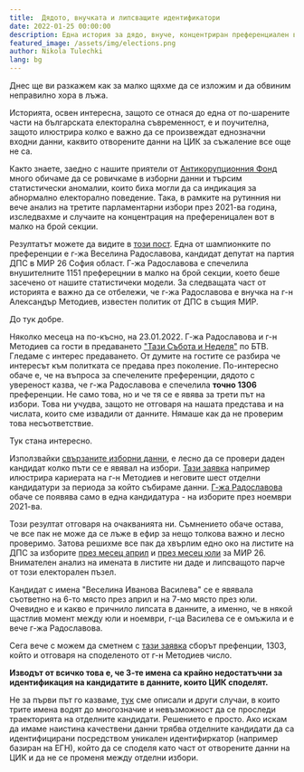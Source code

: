 ```yaml
---
title:  Дядото, внучката и липсващите идентификатори 
date: 2022-01-25 00:00:00
description: Една история за дядо, внуче, концентриран преференциален вот, липсващи идентификатори и сватба.     
featured_image: /assets/img/elections.png
author: Nikola Tulechki 
lang: bg
---
```


Днес ще ви разкажем как за малко щяхме да се изложим и да обвиним неправилно хора в лъжа. 
 
Историята, освен интересна, защото се отнася до една от по-шарените части на българската електорална съвременност, 
е и поучителна, защото илюстрира колко е важно да се произвеждат еднозначни входни данни, 
каквито отворените данни на ЦИК за съжаление все още не са.  

Както знаете, заедно с нашите приятели от [Антикорупционния Фонд](https://acf.bg/bg/) много обичаме да се ровичкаме в изборни данни и
търсим статистически аномалии, които биха могли да са индикация за абнормално електорално поведение. 
Така, в рамките на рутинния ни вече анализ на третите парламентарни избори през 2021-ва година, 
изследвахме и случаите на концентрация на преференицален вот в малко на брой секции. 

Резултатът можете да видите в [този пост](https://acf.bg/bg/shampioni-po-preferentsii/).
Една от шампионките по преференции е г-жа Веселина Радославова, кандидат депутат на партия ДПС в МИР 26 София област.
Г-жа Радославова е спечелила внушителните 1151 преферецнии в малко на брой секции, което беше засечено от нашите статистичеки модели. 
За следващата част от историята е важно да се отбележи, че г-жа Радославова е внучка на г-н Александър Методиев, известен политик от ДПС в същия МИР. 

До тук добре. 

Няколко месеца на по-късно, на 23.01.2022. Г-жа Радославова и г-н Методиев са гости в предаването
["Тази Събота и Неделя"](https://btvnovinite.bg/predavania/tazi-sabota-i-nedelia/aleksandar-metodiev-bat-sali-i-negovata-vnuchka-veselina.html)
по БТВ. 
Гледаме с интерес предаването.
От думите на гостите се разбира че интересът към политката се предава през поколение. 
По-интересно обаче е, че на въпроса за спечелените преференции, дядото с увереност казва, че г-жа Радославова е спечелила **точно 1306** преференции. 
Не само това, но и че тя се е явява за трети път на избори. Това ни учудва, защото не отговаря на нашата представа и на числата, които сме извадили от данните. 
Нямаше как да не проверим това несъответствие. 

Тук стана интересно.

Използвайки [свързаните изборни данни](https://www.ontotext.com/blog/5-star-linked-open-elections-data/),
е лесно да се провери даден кандидат колко пъти се е явявал на избори.
[Тази заявка](https://elections.ontotext.com/sparql?name=&infer=true&sameAs=true&query=PREFIX%20my:%20%3Chttps:%2F%2Felections.ontotext.com%2Fresource%2Fentity%2F%3E%0APREFIX%20rdfs:%20%3Chttp:%2F%2Fwww.w3.org%2F2000%2F01%2Frdf-schema%23%3E%0APREFIX%20myd:%20%3Chttps:%2F%2Felections.ontotext.com%2Fresource%2Fprop%2Fdirect%2F%3E%0Aselect%20%3Fcandidate_uri%20%3Fcandidate_name%20%3Felection_label%20%3Felection_date%20%3Fcandidate_list_number%20%3Fparty_label%20%3Fparty_number%20where%20%7B%20%0A%09%3Fcandidate_uri%20a%20my:Candidate%20;%20rdfs:label%20%3Fcandidate_name%20;%20myd:candidacy%20%3Fel%20;%20myd:represents%20%3Fparty%20.%0A%20%20%20%20%3Fparty%20rdfs:label%20%3Fparty_label%20;%20myd:number%20%3Fparty_number.%20%0A%20%20%20%20optional%7B%3Fel%20rdfs:label%20%3Felection_label%20;%20myd:date%20%3Felection_date%7D%0A%20%20%20%20optional%7B%3Fcandidate_uri%20myd:number%20%3Fcandidate_list_number%7D%0A%20%20%20%20filter(contains(lcase(%3Fcandidate_name),%22%D0%B0%D0%BB%D0%B5%D0%BA%D1%81%D0%B0%D0%BD%D0%B4%D1%8A%D1%80%20%D1%85%D1%80%D0%B8%D1%81%D1%82%D0%BE%D0%B2%20%D0%BC%D0%B5%D1%82%D0%BE%D0%B4%D0%B8%D0%B5%D0%B2%22))%0A%7D%20order%20by%20desc(%3Felection_date)&execute)
например илюстрира кариерата на г-н Методиев и неговите шест отделни кандидатури за периода за който събираме данни. 
[Г-жа Радославова](https://elections.ontotext.com/sparql?name=&infer=true&sameAs=true&query=PREFIX%20my:%20%3Chttps:%2F%2Felections.ontotext.com%2Fresource%2Fentity%2F%3E%0APREFIX%20rdfs:%20%3Chttp:%2F%2Fwww.w3.org%2F2000%2F01%2Frdf-schema%23%3E%0APREFIX%20myd:%20%3Chttps:%2F%2Felections.ontotext.com%2Fresource%2Fprop%2Fdirect%2F%3E%0Aselect%20%3Fcandidate_uri%20%3Fcandidate_name%20%3Felection_label%20%3Felection_date%20%3Fcandidate_list_number%20%3Fparty_label%20%3Fparty_number%20where%20%7B%20%0A%09%3Fcandidate_uri%20a%20my:Candidate%20;%20rdfs:label%20%3Fcandidate_name%20;%20myd:candidacy%20%3Fel%20;%20myd:represents%20%3Fparty%20.%0A%20%20%20%20%3Fparty%20rdfs:label%20%3Fparty_label%20;%20myd:number%20%3Fparty_number.%20%0A%20%20%20%20optional%7B%3Fel%20rdfs:label%20%3Felection_label%20;%20myd:date%20%3Felection_date%7D%0A%20%20%20%20optional%7B%3Fcandidate_uri%20myd:number%20%3Fcandidate_list_number%7D%0A%20%20%20%20filter(contains(lcase(%3Fcandidate_name),%22%D0%B2%D0%B5%D1%81%D0%B5%D0%BB%D0%B8%D0%BD%D0%B0%20%D0%B8%D0%B2%D0%B0%D0%BD%D0%BE%D0%B2%D0%B0%20%D1%80%D0%B0%D0%B4%D0%BE%D1%81%D0%BB%D0%B0%D0%B2%D0%BE%D0%B2%D0%B0%22))%0A%7D%20order%20by%20desc(%3Felection_date)&execute)
обаче се появява само в една кандидатура - на изборите през ноември 2021-ва.

Този резултат отговаря на очакванията ни. Съмнението обаче остава, че все пак не може да се лъже в ефир за нещо толкова важно и лесно проверимо. 
Затова решихме все пак да хвърлим едно око на листите на ДПС за изборите 
[през месец април](https://elections.ontotext.com/sparql?name=%D0%9B%D0%B8%D1%81%D1%82%D0%B0%D1%82%D0%B0%20%D0%BD%D0%B0%20%D0%B4%D0%B0%D0%B4%D0%B5%D0%BD%D0%B0%20%D0%BF%D0%B0%D1%80%D1%82%D0%B8%D1%8F%20%D0%B7%D0%B0%20%D0%B4%D0%B0%D0%B4%D0%B5%D0%BD%20%D0%B8%D0%B7%D0%B1%D0%BE%D1%80&infer=true&sameAs=true&query=BASE%20%20%3Chttps%3A%2F%2Felections.ontotext.com%2Fresource%2F%3E%0APREFIX%20my%3A%20%3Chttps%3A%2F%2Felections.ontotext.com%2Fresource%2Fentity%2F%3E%0APREFIX%20rdfs%3A%20%3Chttp%3A%2F%2Fwww.w3.org%2F2000%2F01%2Frdf-schema%23%3E%0APREFIX%20wd%3A%20%3Chttp%3A%2F%2Fwww.wikidata.org%2Fentity%2F%3E%0APREFIX%20myd%3A%20%3Chttps%3A%2F%2Felections.ontotext.com%2Fresource%2Fprop%2Fdirect%2F%3E%0APREFIX%20election%3A%20%3Chttps%3A%2F%2Felections.ontotext.com%2Fresource%2Felection%2F%3E%0Aselect%20%3Fcandidate%20%3FcandNumber%20%3Fname%20%3FlocalParty%20%3FlocalPartyLabel%20%3FlocalPartyNumber%20%3FlocalEl%20%3FlocalElLabel%20where%20%7B%20%0A%0A%20%20%20%20bind(wd%3AQ164242%20as%20%3Fparty)%20%23DPS%0A%20%20%20%20%23bind(wd%3AQ792527%20as%20%3Fparty)%20%23VMRO%0A%20%20%20%20%0A%23%20%20%20%20bind(%3Celection%2Fmi2015%2Fos%2F1910%3E%20as%20%3FlocalEl)%20%23%22%D0%9C%D0%B5%D1%81%D1%82%D0%BD%D0%B8%20%D0%98%D0%B7%D0%B1%D0%BE%D1%80%D0%B8%202015%20%D0%B7%D0%B0%20%D0%BE%D0%B1%D1%89%D0%B8%D0%BD%D1%81%D0%BA%D0%B8%20%D1%81%D1%8A%D0%B2%D0%B5%D1%82%201910.%20%D0%94%D1%83%D0%BB%D0%BE%D0%B2%D0%BE%22%0A%20%20%20%20bind(%3Celection%2Fpi2021%2F26%3E%20as%20%3FlocalEl)%20%23%22%D0%98%D0%B7%D0%B1%D0%BE%D1%80%D0%B8%20%D0%B7%D0%B0%20%D0%9F%D0%B0%D1%80%D0%BB%D0%B0%D0%BC%D0%B5%D0%BD%D1%82%20%D0%BD%D0%B0%20%D0%A0%D0%91%20%D0%9C%D0%98%D0%A0%20%2024.%20%D0%A1%D0%9E%D0%A4%D0%98%D0%AF%2024%20%D0%9C%D0%98%D0%A0%22%0A%23%20%20%20%20bind(%3Celection%2Fep2019%3E%20as%20%3FlocalEl)%20%23%22%D0%98%D0%B7%D0%B1%D0%BE%D1%80%D0%B8%20%D0%B7%D0%B0%20%D0%95%D0%B2%D1%80%D0%BE%D0%BF%D0%B5%D0%B9%D1%81%D0%BA%D0%B8%20%D0%9F%D0%B0%D1%80%D0%BB%D0%B0%D0%BC%D0%B5%D0%BD%D1%82%202019%22%0A%20%20%20%20%0A%20%20%20%20%3FlocalParty%20%20myd%3Aparty%2B%20%3Fparty%20%3B%20rdfs%3Alabel%20%3FlocalPartyLabel%20%3B%20myd%3Anumber%20%3FlocalPartyNumber%20%3B%20myd%3Acandidacy%20%3FlocalEl%20.%0A%20%20%20%20%3Fcandidate%20a%20my%3ACandidate%20%3B%20myd%3Arepresents%20%3FlocalParty%20%20%3B%20rdfs%3Alabel%20%3Fname%20%3B%20myd%3Anumber%20%3FcandNumber%20.%0A%20%20%20%20%0A%20%20%20%20%3FlocalEl%20rdfs%3Alabel%20%3FlocalElLabel%20.%0A%7D%20order%20by%20%3FcandNumber%20&execute)
и 
[през месец юли](https://elections.ontotext.com/sparql?name=%D0%9B%D0%B8%D1%81%D1%82%D0%B0%D1%82%D0%B0%20%D0%BD%D0%B0%20%D0%B4%D0%B0%D0%B4%D0%B5%D0%BD%D0%B0%20%D0%BF%D0%B0%D1%80%D1%82%D0%B8%D1%8F%20%D0%B7%D0%B0%20%D0%B4%D0%B0%D0%B4%D0%B5%D0%BD%20%D0%B8%D0%B7%D0%B1%D0%BE%D1%80&infer=true&sameAs=true&query=BASE%20%20%3Chttps%3A%2F%2Felections.ontotext.com%2Fresource%2F%3E%0APREFIX%20my%3A%20%3Chttps%3A%2F%2Felections.ontotext.com%2Fresource%2Fentity%2F%3E%0APREFIX%20rdfs%3A%20%3Chttp%3A%2F%2Fwww.w3.org%2F2000%2F01%2Frdf-schema%23%3E%0APREFIX%20wd%3A%20%3Chttp%3A%2F%2Fwww.wikidata.org%2Fentity%2F%3E%0APREFIX%20myd%3A%20%3Chttps%3A%2F%2Felections.ontotext.com%2Fresource%2Fprop%2Fdirect%2F%3E%0APREFIX%20election%3A%20%3Chttps%3A%2F%2Felections.ontotext.com%2Fresource%2Felection%2F%3E%0Aselect%20%3Fcandidate%20%3FcandNumber%20%3Fname%20%3FlocalParty%20%3FlocalPartyLabel%20%3FlocalPartyNumber%20%3FlocalEl%20%3FlocalElLabel%20where%20%7B%20%0A%0A%20%20%20%20bind(wd%3AQ164242%20as%20%3Fparty)%20%23DPS%0A%20%20%20%20%23bind(wd%3AQ792527%20as%20%3Fparty)%20%23VMRO%0A%20%20%20%20%0A%23%20%20%20%20bind(%3Celection%2Fmi2015%2Fos%2F1910%3E%20as%20%3FlocalEl)%20%23%22%D0%9C%D0%B5%D1%81%D1%82%D0%BD%D0%B8%20%D0%98%D0%B7%D0%B1%D0%BE%D1%80%D0%B8%202015%20%D0%B7%D0%B0%20%D0%BE%D0%B1%D1%89%D0%B8%D0%BD%D1%81%D0%BA%D0%B8%20%D1%81%D1%8A%D0%B2%D0%B5%D1%82%201910.%20%D0%94%D1%83%D0%BB%D0%BE%D0%B2%D0%BE%22%0A%20%20%20%20bind(%3Celection%2Fpi2021_07%2F26%3E%20as%20%3FlocalEl)%20%23%22%D0%98%D0%B7%D0%B1%D0%BE%D1%80%D0%B8%20%D0%B7%D0%B0%20%D0%9F%D0%B0%D1%80%D0%BB%D0%B0%D0%BC%D0%B5%D0%BD%D1%82%20%D0%BD%D0%B0%20%D0%A0%D0%91%20%D0%9C%D0%98%D0%A0%20%2024.%20%D0%A1%D0%9E%D0%A4%D0%98%D0%AF%2024%20%D0%9C%D0%98%D0%A0%22%0A%23%20%20%20%20bind(%3Celection%2Fep2019%3E%20as%20%3FlocalEl)%20%23%22%D0%98%D0%B7%D0%B1%D0%BE%D1%80%D0%B8%20%D0%B7%D0%B0%20%D0%95%D0%B2%D1%80%D0%BE%D0%BF%D0%B5%D0%B9%D1%81%D0%BA%D0%B8%20%D0%9F%D0%B0%D1%80%D0%BB%D0%B0%D0%BC%D0%B5%D0%BD%D1%82%202019%22%0A%20%20%20%20%0A%20%20%20%20%3FlocalParty%20%20myd%3Aparty%2B%20%3Fparty%20%3B%20rdfs%3Alabel%20%3FlocalPartyLabel%20%3B%20myd%3Anumber%20%3FlocalPartyNumber%20%3B%20myd%3Acandidacy%20%3FlocalEl%20.%0A%20%20%20%20%3Fcandidate%20a%20my%3ACandidate%20%3B%20myd%3Arepresents%20%3FlocalParty%20%20%3B%20rdfs%3Alabel%20%3Fname%20%3B%20myd%3Anumber%20%3FcandNumber%20.%0A%20%20%20%20%0A%20%20%20%20%3FlocalEl%20rdfs%3Alabel%20%3FlocalElLabel%20.%0A%7D%20order%20by%20%3FcandNumber%20&execute) 
за МИР 26. Внимателен анализ на имената в листите ни даде и липсващото парче от този електорален пъзел.

Кандидат с имена "Веселина Иванова Василева" се е явявала съответно на 6-то място през април и на 7-мо място през юли.
Очевидно е и какво е причнило липсата в данните, а именно, че в някой щастлив момент между юли и ноември, г-ца Василева се е омъжила и е вече г-жа Радославова.  

Сега вече с можем да сметнем с [тази заявка](https://elections.ontotext.com/sparql?name=&infer=true&sameAs=true&query=PREFIX%20my:%20%3Chttps:%2F%2Felections.ontotext.com%2Fresource%2Fentity%2F%3E%0APREFIX%20rdfs:%20%3Chttp:%2F%2Fwww.w3.org%2F2000%2F01%2Frdf-schema%23%3E%0APREFIX%20myd:%20%3Chttps:%2F%2Felections.ontotext.com%2Fresource%2Fprop%2Fdirect%2F%3E%0APREFIX%20myp:%20%3Chttps:%2F%2Felections.ontotext.com%2Fresource%2Fprop%2Findirect%2F%3E%0APREFIX%20myps:%20%3Chttps:%2F%2Felections.ontotext.com%2Fresource%2Fprop%2Fstatement%2F%3E%0APREFIX%20mypq:%20%3Chttps:%2F%2Felections.ontotext.com%2Fresource%2Fprop%2Fqualifier%2F%3E%0Aselect%0A(sum(%3Fpref)%20as%20%3Fsum)%20%0A%7B%0A%09%0A%20%20%20%20%7Bselect%20*%20where%20%7B%20%0A%20%20%20%20%20%20%20%20%20%20%20%20%3Fcand%20a%20my:Candidate%20;%20rdfs:label%20%3Flab%20;%20myd:candidacy%20%3Fel%20.%0A%20%20%20%20%20%20%20%20%20%20%20%20%3Fel%20myd:main_election%2Fmyd:type%20%22parliamentary%22%0A%20%20%20%20%20%20%20%20%20%20%20%20optional%7B%3Fel%20rdfs:label%20%3FelLabel%20%7D%0A%20%20%20%20%20%20%20%20%20%20%20%20filter(contains(lcase(%3Flab),%22%D0%B2%D0%B5%D1%81%D0%B5%D0%BB%D0%B8%D0%BD%D0%B0%20%D0%B8%D0%B2%D0%B0%D0%BD%D0%BE%D0%B2%D0%B0%20%D1%80%D0%B0%D0%B4%D0%BE%D1%81%D0%BB%D0%B0%D0%B2%D0%BE%D0%B2%D0%B0%22)%20%7C%7C%0A%20%20%20%20%20%20%20%20%20%20%20%20contains(lcase(%3Flab),%22%D0%B2%D0%B5%D1%81%D0%B5%D0%BB%D0%B8%D0%BD%D0%B0%20%D0%B8%D0%B2%D0%B0%D0%BD%D0%BE%D0%B2%D0%B0%20%D0%B2%D0%B0%D1%81%D0%B8%D0%BB%D0%B5%D0%B2%D0%B0%22))%0A%20%20%20%20%7D%7D%0A%20%20%20%20%3Fvoting%20myp:preference_vote%20%3Fpv%20;%20myd:election%20%3Fel.%0A%20%20%20%20%3Fpv%20myps:preference_vote%20%3Fcand%20;%20mypq:valid_votes_recieved%20%3Fpref%20.%0A%7D%20&execute)
сборът префенции, 1303, който и отговаря на споделеното от г-н Методиев число.


**Изводът от всичко това е, че 3-те имена са крайно недостатъчни за идентификация на кандидатите в данните, които ЦИК споделят.**  

Не за първи път го казваме, [тук](https://github.com/nikolatulechki/semanticElections/tree/master/analysis/cand-id) 
сме описали и други случаи, в които трите имена водят до многозначие и невъзможност да се проследи траекторията на отделните кандидати.
Решението е просто. Ако искам да имаме наистина качествени данни  трябва отделните кандидати да са идентифицирани посредством уникален идентифиркатор
(например базиран на ЕГН), който да се споделя като част от отворените данни на ЦИК и да не се променя между отделни избори. 












